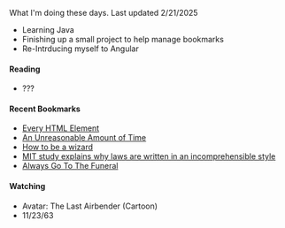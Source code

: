 What I'm doing these days. Last updated 2/21/2025

- Learning Java
- Finishing up a small project to help manage bookmarks
- Re-Intrducing myself to Angular

#### Reading
- ???

#### Recent Bookmarks
- [ Every HTML Element ]( https://iamwillwang.com/every-html-element/ )
- [ An Unreasonable Amount of Time ]( https://allenpike.com/2024/an-unreasonable-amount-of-time )
- [ How to be a wizard ]( https://jvns.ca/wizard-zine.pdf )
- [ MIT study explains why laws are written in an incomprehensible style ]( https://news.ycombinator.com/item?id=42438175 )
- [ Always Go To The Funeral ]( https://www.npr.org/2005/08/08/4785079/always-go-to-the-funeral )

#### Watching
- Avatar: The Last Airbender (Cartoon)
- 11/23/63